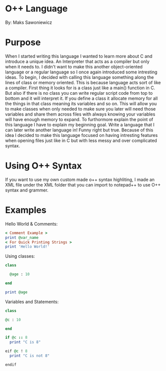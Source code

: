 # O++ Language
By: Maks Sawoniewicz

# Purpose

When I started writing this language I wanted to learn more about C and introduce a unique idea. An Interpreter that acts as a compiler but only when it needs to. I didn't want to make this another object-oriented language or a regular language so I once again introduced some intresting ideas. To begin, I decided with calling this language something along the lines of class or memory oriented. This is because language acts sort of like a compiler. First thing it looks for is a class just like a main() function in C. But also if there is no class you can write regular script code from top to bottom and it will interpret it. If you define a class it allocate memory for all the things in that class meaning its variables and so on. This will allow you to make classes when only needed to make sure you later will need those variables and share them across files with always knowing your variables will have enough memory to expand. To furthormore explain the point of this language I have to explain my beginning goal. Write a language that I can later write another language in! Funny right but true. Because of this idea I decided to make this language focused on having intresting features when opening files just like in C but with less messy and over complicated syntax. 

# Using O++ Syntax
If you want to use my own custom made o++ syntax highliting, I made an XML file under the XML folder that you can import to notepad++ to use O++ syntax and grammer.

# Examples

Hello World & Comments:
```ruby
< Comment Example >
print @var_name
< For Quick Printing Strings >
print 'Hello World!'
```
Using classes:
```ruby
class 

  @age : 10

end

print @age
```
Variables and Statements:
```ruby
class 

@c : 10

end

if @c :: 8
  print "C is 8"

eif @c ! 8
  print "C is not 8"

endif
```
